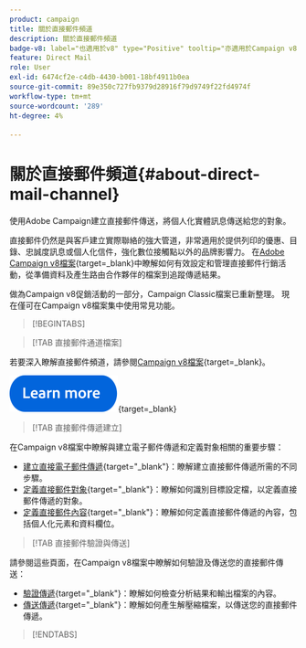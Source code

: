 ```yaml
---
product: campaign
title: 關於直接郵件頻道
description: 關於直接郵件頻道
badge-v8: label="也適用於v8" type="Positive" tooltip="亦適用於Campaign v8"
feature: Direct Mail
role: User
exl-id: 6474cf2e-c4db-4430-b001-18bf4911b0ea
source-git-commit: 89e350c727fb9379d28916f79d9749f22fd4974f
workflow-type: tm+mt
source-wordcount: '289'
ht-degree: 4%

---
```



# 關於直接郵件頻道{#about-direct-mail-channel}

使用Adobe Campaign建立直接郵件傳送，將個人化實體訊息傳送給您的對象。

直接郵件仍然是與客戶建立實際聯絡的強大管道，非常適用於提供列印的優惠、目錄、忠誠度訊息或個人化信件，強化數位接觸點以外的品牌影響力。 在[Adobe Campaign v8檔案](https://experienceleague.adobe.com/docs/campaign/campaign-v8/send/direct-mail.html?lang=zh-Hant){target=_blank}中瞭解如何有效設定和管理直接郵件行銷活動，從準備資料及產生路由合作夥伴的檔案到追蹤傳遞結果。

做為Campaign v8促銷活動的一部分，Campaign Classic檔案已重新整理。 現在僅可在Campaign v8檔案集中使用常見功能。

>[!BEGINTABS]

>[!TAB 直接郵件通道檔案]

若要深入瞭解直接郵件頻道，請參閱[Campaign v8檔案](https://experienceleague.adobe.com/docs/campaign/campaign-v8/send/direct-mail.html?lang=zh-Hant){target=_blank}。


[![影像](../../assets/do-not-localize/learn-more-button.svg)](https://experienceleague.adobe.com/docs/campaign/campaign-v8/send/direct-mail.html?lang=zh-Hant){target=_blank}


>[!TAB 直接郵件傳遞建立]

在Campaign v8檔案中瞭解與建立電子郵件傳遞和定義對象相關的重要步驟：

* [建立直接電子郵件傳遞](https://experienceleague.adobe.com/docs/campaign/campaign-v8/send/direct-mail.html?lang=zh-Hant#creating-a-direct-mail-delivery){target="_blank"}：瞭解建立直接郵件傳遞所需的不同步驟。
* [定義直接郵件對象](https://experienceleague.adobe.com/docs/campaign/campaign-v8/send/direct-mail.html?lang=zh-Hant#creating-a-direct-mail-delivery?lang=zh-Hant#defining-the-direct-mail-audience){target="_blank"}：瞭解如何識別目標設定檔，以定義直接郵件傳遞的對象。
* [定義直接郵件內容](https://experienceleague.adobe.com/docs/campaign/campaign-v8/send/direct-mail.html?lang=zh-Hant#creating-a-direct-mail-delivery?lang=zh-Hant#defining-the-direct-mail-content){target="_blank"}：瞭解如何定義直接郵件傳遞的內容，包括個人化元素和資料欄位。

>[!TAB 直接郵件驗證與傳送]

請參閱這些頁面，在Campaign v8檔案中瞭解如何驗證及傳送您的直接郵件傳送：

* [驗證傳遞](https://experienceleague.adobe.com/docs/campaign/campaign-v8/send/direct-mail.html?lang=zh-Hant#creating-a-direct-mail-delivery?lang=zh-Hant#defining-the-direct-mail-content){target="_blank"}：瞭解如何檢查分析結果和輸出檔案的內容。
* [傳送傳遞](https://experienceleague.adobe.com/docs/campaign/campaign-v8/send/direct-mail.html?lang=zh-Hant#creating-a-direct-mail-delivery?lang=zh-Hant#defining-the-direct-mail-content){target="_blank"}：瞭解如何產生解壓縮檔案，以傳送您的直接郵件傳遞。



>[!ENDTABS]
